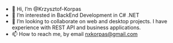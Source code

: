 - 👋 Hi, I’m @Krzysztof-Korpas
- 👀 I’m interested in BackEnd Development in C# .NET 
- 💞️ I’m looking to collaborate on web and desktop projects. I have experience with REST API and business applications.
- 📫 How to reach me, by email nxkorpas@gmail.com

<!---
Krzysztof-Korpas/Krzysztof-Korpas is a ✨ special ✨ repository because its `README.md` (this file) appears on your GitHub profile.
You can click the Preview link to take a look at your changes.
--->
